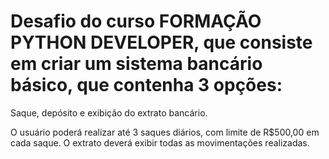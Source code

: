 # Desafio do curso FORMAÇÃO PYTHON DEVELOPER, que consiste em criar um sistema bancário básico, que contenha 3 opções:

Saque, depósito e exibição do extrato bancário.

O usuário poderá realizar até 3 saques diários, com limite de R$500,00 em cada saque. O extrato deverá exibir todas as movimentações realizadas.
